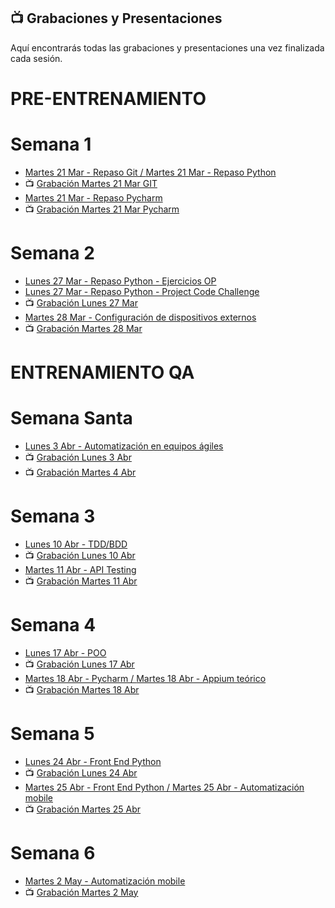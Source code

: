 ## 📺 Grabaciones y Presentaciones
Aquí encontrarás todas las grabaciones y presentaciones una vez finalizada cada sesión.

# PRE-ENTRENAMIENTO
# Semana 1
- [Martes 21 Mar - Repaso Git / ](https://drive.google.com/file/d/1LFfFCUCwrpAxaOd_zwrA-drxBfKSmoRR/view?usp=sharing)
[Martes 21 Mar - Repaso Python](https://drive.google.com/file/d/1uJfcz-2SN_VtICfiBf5HClRRbJaGo8L3/view?usp=sharing)
- 📺 [Grabación Martes 21 Mar GIT](https://drive.google.com/file/d/1ayUroCHIQnTmAyoHwmvlYUiVEPLJyqKY/view?usp=share_link)
- [Martes 21 Mar - Repaso Pycharm ](https://drive.google.com/file/d/1GSnFgpJZrkxG4dtBWCKZdkvesEIbcRGl/view?usp=sharing)
- 📺 [Grabación Martes 21 Mar Pycharm](https://drive.google.com/file/d/1wnJqUf6OSkAVk8OuzdRFwWrDeDCG0Qs0/view?usp=sharing)

# Semana 2
- [Lunes 27 Mar - Repaso Python - Ejercicios OP](https://drive.google.com/file/d/1MebTeCJrlOcZJy-PU0hk80QRvnwJ2705/view?usp=sharing) 
- [Lunes 27 Mar - Repaso Python - Project Code Challenge](https://drive.google.com/file/d/1MDn69hKvkGYwEVoyZkNIfUcj5Y13V0lr/view?usp=sharing) 
- 📺 [Grabación Lunes 27 Mar](https://drive.google.com/file/d/1iVptn_nd20_5EyzsV6Tg9iZR3HnWRDBo/view?usp=sharing)
- [Martes 28 Mar - Configuración de dispositivos externos]()
- 📺 [Grabación Martes 28 Mar](https://drive.google.com/file/d/1a8Yanmq3EK71Kh0jBHc46lAIFAk8O4pt/view?usp=sharing)

# ENTRENAMIENTO QA
# Semana Santa 
- [Lunes 3 Abr - Automatización en equipos ágiles](https://drive.google.com/file/d/1e6nTtTQg77_cAOSCyaM9Yj1T3nLjnktJ/view?usp=sharing)
- 📺 [Grabación Lunes 3 Abr]()
- 📺 [Grabación Martes 4 Abr]()

# Semana 3
- [Lunes 10 Abr - TDD/BDD]()
- 📺 [Grabación Lunes 10 Abr]()
- [Martes 11 Abr - API Testing]()
- 📺 [Grabación Martes 11 Abr]()

# Semana 4
- [Lunes 17 Abr - POO]()
- 📺 [Grabación Lunes 17 Abr]()
- [Martes 18 Abr - Pycharm / ]()
[Martes 18 Abr - Appium teórico]()
- 📺 [Grabación Martes 18 Abr]()

# Semana 5
- [Lunes 24 Abr - Front End Python ]()
- 📺 [Grabación Lunes 24 Abr]()
- [Martes 25 Abr - Front End Python / ]()
[Martes 25 Abr - Automatización mobile]()
- 📺 [Grabación Martes 25 Abr]()

# Semana 6
- [Martes 2 May - Automatización mobile]()
- 📺 [Grabación Martes 2 May]()
